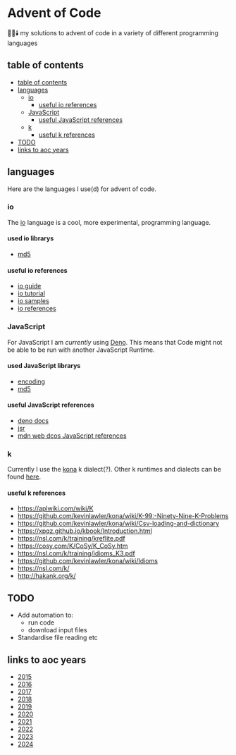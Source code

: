 # Advent of Code

🎅🎄🕯️ my solutions to advent of code in a variety of different programming
languages

## table of contents

- [table of contents](#table-of-contents)
- [languages](#languages)
  - [io](#io)
    - [useful io references](#useful-io-references)
  - [JavaScript](#javascript)
    - [useful JavaScript references](#useful-javascript-references)
  - [k](#k)
    - [useful k references](#useful-k-references)
- [TODO](#todo)
- [links to aoc years](#links-to-aoc-years)

## languages

Here are the languages I use(d) for advent of code.

### io

The [io](https://iolanguage.org) language is a cool, more experimental,
programming language.

#### used io librarys

- [md5](https://github.com/IoLanguage/MD5)

#### useful io references

- [io guide](https://iolanguage.org/guide/guide.html)
- [io tutorial](https://iolanguage.org/tutorial.html)
- [io samples](https://iolanguage.org/samples/index.html)
- [io references](https://iolanguage.org/reference/index.html)

### JavaScript

For JavaScript I am _currently_ using [Deno](https://github.com/denoland/deno).
This means that Code might not be able to be run with another JavaScript
Runtime.

#### used JavaScript librarys

- [encoding](https://jsr.io/@std/encoding)
- [md5](https://jsr.io/@takker/md5)

#### useful JavaScript references

- [deno docs](https://docs.deno.com)
- [jsr](https://jsr.io)
- [mdn web dcos JavaScript references](https://developer.mozilla.org/en-US/docs/Web/JavaScript/Reference)

### k

Currently I use the [kona](https://github.com/kevinlawler/kona) k dialect(?).
Other k runtimes and dialects can be found
[here](https://k.miraheze.org/wiki/Running_K).

#### useful k references

- https://aplwiki.com/wiki/K
- https://github.com/kevinlawler/kona/wiki/K-99:-Ninety-Nine-K-Problems
- https://github.com/kevinlawler/kona/wiki/Csv-loading-and-dictionary
- https://xpqz.github.io/kbook/Introduction.html
- https://nsl.com/k/training/kreflite.pdf
- https://cosy.com/K/CoSy/K_CoSy.htm
- https://nsl.com/k/training/idioms_K3.pdf
- https://github.com/kevinlawler/kona/wiki/Idioms
- https://nsl.com/k/
- http://hakank.org/k/

## TODO

- Add automation to:
  - run code
  - download input files
- Standardise file reading etc

## links to aoc years

- [2015](https://adventofcode.com/2015)
- [2016](https://adventofcode.com/2016)
- [2017](https://adventofcode.com/2017)
- [2018](https://adventofcode.com/2018)
- [2019](https://adventofcode.com/2019)
- [2020](https://adventofcode.com/2020)
- [2021](https://adventofcode.com/2021)
- [2022](https://adventofcode.com/2022)
- [2023](https://adventofcode.com/2023)
- [2024](https://adventofcode.com/2024)
